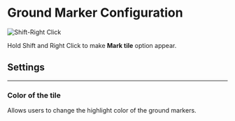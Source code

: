 # Ground Marker Configuration

![Shift-Right Click](https://i.imgur.com/cq6SOzs.png)

Hold Shift and Right Click to make **Mark tile** option appear.


## Settings
---
### Color of the tile
Allows users to change the highlight color of the ground markers.